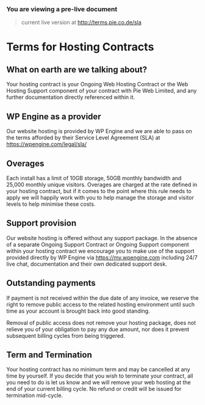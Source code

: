 ### You are viewing a pre-live document
> current live version at http://terms.pie.co.de/sla


# Terms for Hosting Contracts

## What on earth are we talking about?
Your hosting contract is your Ongoing Web Hosting Contract or the Web Hosting Support component of your contract with Pie Web Limited, and any further documentation directly referenced within it.

## WP Engine as a provider
Our website hosting is provided by WP Engine and we are able to pass on the terms afforded by their Service Level Agreement (SLA) at https://wpengine.com/legal/sla/

## Overages
Each install has a limit of 10GB storage, 50GB monthly bandwidth and 25,000 monthly unique visitors. Overages are charged at the rate defined in your hosting contract, but if it comes to the point where this rule needs to apply we will happily work with you to help manage the storage and visitor levels to help minimise these costs.

## Support provision
Our website hosting is offered without any support package. In the absence of a separate Ongoing Support Contract or Ongoing Support component within your hosting contract we encourage you to make use of the support provided directly by WP Engine via https://my.wpengine.com including 24/7 live chat, documentation and their own dedicated support desk.

## Outstanding payments
If payment is not received within the due date of any invoice, we reserve the right to remove public access to the related hosting environment until such time as your account is brought back into good standing.

Removal of public access does not remove your hosting package, does not relieve you of your obligation to pay any due amount, nor does it prevent subsequent billing cycles from being triggered.

## Term and Termination
Your hosting contract has no minimum term and may be cancelled at any time by yourself. If you decide that you wish to terminate your contract, all you need to do is let us know and we will remove your web hosting at the end of your current billing cycle. No refund or credit will be issued for termination mid-cycle.
